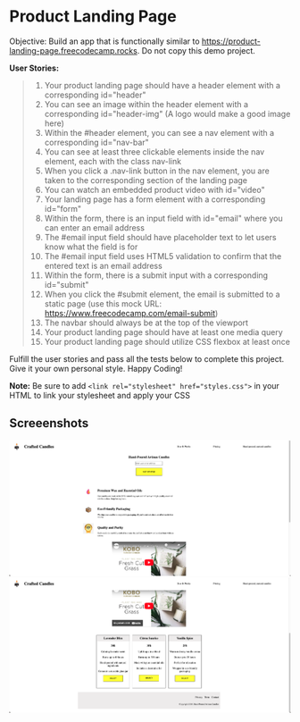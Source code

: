 # Product Landing Page

Objective: Build an app that is functionally similar to https://product-landing-page.freecodecamp.rocks. Do not copy this demo project.

**User Stories:**

>1. Your product landing page should have a header element with a corresponding id="header"
>2. You can see an image within the header element with a corresponding id="header-img" (A logo would make a good image here)
>3. Within the #header element, you can see a nav element with a corresponding id="nav-bar"
>4. You can see at least three clickable elements inside the nav element, each with the class nav-link
>5. When you click a .nav-link button in the nav element, you are taken to the corresponding section of the landing page
>6. You can watch an embedded product video with id="video"
>7. Your landing page has a form element with a corresponding id="form"
>8. Within the form, there is an input field with id="email" where you can enter an email address
>9. The #email input field should have placeholder text to let users know what the field is for
>10. The #email input field uses HTML5 validation to confirm that the entered text is an email address
>11. Within the form, there is a submit input with a corresponding id="submit"
>12. When you click the #submit element, the email is submitted to a static page (use this mock URL: https://www.freecodecamp.com/email-submit)
>13. The navbar should always be at the top of the viewport
>14. Your product landing page should have at least one media query
>15. Your product landing page should utilize CSS flexbox at least once

Fulfill the user stories and pass all the tests below to complete this project. Give it your own personal style. Happy Coding!

**Note:** Be sure to add ```<link rel="stylesheet" href="styles.css">``` in your HTML to link your stylesheet and apply your CSS

## Screeenshots

<img src="https://github.com/scheuringtamas/freeCodeCamp/blob/main/Responsive_Web_Design/ProductLandingPage/images/CraftedCandles.png" />


<img src="https://github.com/scheuringtamas/freeCodeCamp/blob/main/Responsive_Web_Design/ProductLandingPage/images/CraftedCandles2.png" />
